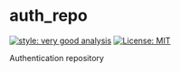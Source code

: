 # auth_repo

[![style: very good analysis][very_good_analysis_badge]][very_good_analysis_link]
[![License: MIT][license_badge]][license_link]

Authentication repository

[license_badge]: https://img.shields.io/badge/license-MIT-blue.svg
[license_link]: https://opensource.org/licenses/MIT
[very_good_analysis_badge]: https://img.shields.io/badge/style-very_good_analysis-B22C89.svg
[very_good_analysis_link]: https://pub.dev/packages/very_good_analysis